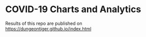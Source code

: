 # COVID-19 Charts and Analytics
Results of this repo are published on https://dungeontiger.github.io/index.html